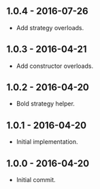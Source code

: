 ## 1.0.4 - 2016-07-26

- Add strategy overloads.

## 1.0.3 - 2016-04-21

- Add constructor overloads.

## 1.0.2 - 2016-04-20

- Bold strategy helper.

## 1.0.1 - 2016-04-20

- Initial implementation.

## 1.0.0 - 2016-04-20

- Initial commit.
